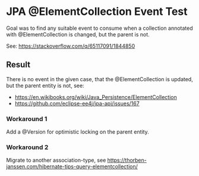 # JPA @ElementCollection Event Test

Goal was to find any suitable event to consume when a collection annotated with @ElementCollection is changed, but the parent is not.

See: https://stackoverflow.com/q/65117091/1844850

## Result

There is no event in the given case, that the @ElementCollection is updated, but the parent entity is not, see:
* https://en.wikibooks.org/wiki/Java_Persistence/ElementCollection
* https://github.com/eclipse-ee4j/jpa-api/issues/167

### Workaround 1
Add a @Version for optimistic locking on the parent entity.

### Workaround 2
Migrate to another association-type, see https://thorben-janssen.com/hibernate-tips-query-elementcollection/

